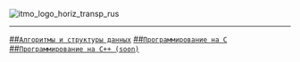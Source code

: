 ![itmo_logo_horiz_transp_rus](https://user-images.githubusercontent.com/89847233/147673757-40376e7f-498c-4910-9a1b-b3ce85ea859c.png)
____________________________________________________________________________________________________________________________________
[##`Алгоритмы и структуры данных`](https://github.com/tkhapchaev/ITMO-Programming/tree/Laboratory-Works/Algorithms%20and%20Data%20structures)
[##`Программирование на C`](https://github.com/tkhapchaev/ITMO-Programming/tree/Laboratory-Works/C)
[##`Программирование на C++ (soon)`]()

